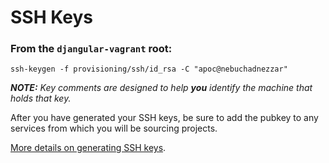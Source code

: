 SSH Keys
========

### From the `djangular-vagrant` root:

    ssh-keygen -f provisioning/ssh/id_rsa -C "apoc@nebuchadnezzar"

_**NOTE:** Key comments are designed to help **you** identify the machine that holds that key._

After you have generated your SSH keys, be sure to add the pubkey to any services from which you will be sourcing projects.

[More details on generating SSH keys](https://help.github.com/articles/generating-ssh-keys/).
